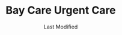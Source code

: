 ---
layout: location-page
date: Last Modified
description: "Local COVID-19 testing is available at Bay Care Urgent Care in St. Petersburg, Florida, USA."
permalink: "locations/florida/st-petersburg/bay-care-urgent-care/"
tags:
  - locations
  - florida
title: Bay Care Urgent Care
uniqueName: bay-care-urgent-care
state: Florida
stateAbbr: FL
hood: "St. Petersburg"
address: "900 Carillon Parkway Ste. 106"
city: "St. Petersburg"
zip: "33716"
zipsNearby: "33820 34216 34265 34266 34269 34679 33823 33503 33830 33831 33744 33834 34201 34202 34203 34204 34205 34206 34207 34208 34209 34210 34211 34212 34280 34281 34282 34217 34218 33835 33508 33509 33510 33511 34601 34602 34603 34604 34605 34606 34607 34608 34609 34610 34611 34613 34614 33755 33756 33757 33758 33759 33760 33761 33762 33763 33764 33765 33766 33767 33769 34215 34681 33524 33523 33525 33526 33527 34697 34698 33530 33839 33840 34680 34222 34223 34224 34295 33841 33534 33846 33847 33785 33786 33849 33537 33850 33801 33802 33803 33804 33805 33806 33807 33809 33810 33811 33812 33813 33815 34637 34638 34639 33770 33771 33772 33773 33774 33775 33776 33777 33778 33779 34272 33547 34228 33548 33549 33558 33559 34260 33550 33860 34251 34652 34653 34654 34655 34656 33863 34268 34274 34275 33556 34677 33865 34264 34229 34660 34220 34221 34682 34683 34684 34685 34219 33780 33781 33782 33563 33564 33565 33566 33567 33868 34667 34668 34669 34673 34674 33938 33568 33569 33578 33579 33570 33571 33572 33573 33575 34695 33574 33701 33702 33703 33704 33705 33706 33707 33708 33709 33710 33711 33712 33713 33714 33715 33716 33729 33730 33731 33732 33733 33734 33736 33737 33738 33740 33741 33742 33743 33747 33784 33576 34230 34231 34232 34233 34234 34235 34236 34237 34238 34239 34240 34241 34242 34243 34276 34277 34278 33583 33584 33586 33587 34270 33601 33602 33603 33604 33605 33606 33607 33608 33609 33610 33611 33612 33613 33614 33615 33616 33617 33618 33619 33620 33621 33622 33623 33624 33625 33626 33629 33630 33631 33633 33634 33635 33637 33646 33647 33650 33655 33660 33661 33662 33663 33664 33672 33673 33674 33675 33677 33679 33680 33681 33682 33684 33685 33686 33687 33688 33689 33694 34688 34689 34690 34691 34692 34250 33592 33593 33594 33595 33596 34284 34285 34286 34287 34288 34289 34290 34291 34292 34293 33873 33598 33880 33881 33882 33883 33884 33885 33888 33539 33540 33541 33542 33543 33544 33545 33890 33651 33690" 
mapUrl: "http://maps.apple.com/?q=Bay+Care+Urgent+Care&address=900+Carillon+Parkway+Ste+106,St+Petersburg,Florida,33716"
locationType: Drive-thru
phone: "800-229-2273"
website: "https://baycare.org/baycareanywhere"
onlineBooking: undefined
closed: undefined
closedUpdate: May 23rd, 2020
notes: "By appointment only. Requires phone screen. Privately owned."
days: Weekdays
hours: 9AM-Noon
ctaMessage: Learn more
ctaUrl: "https://baycare.org/baycareanywhere"
---